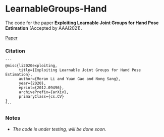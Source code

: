 # LearnableGroups-Hand

The code for the paper **Exploiting Learnable Joint Groups for Hand Pose Estimation** (Accepted by AAAI2021).

[Paper](https://arxiv.org/abs/2012.09496)

### Citation

```
​```
@misc{li2020exploiting,
      title={Exploiting Learnable Joint Groups for Hand Pose Estimation}, 
      author={Moran Li and Yuan Gao and Nong Sang},
      year={2020},
      eprint={2012.09496},
      archivePrefix={arXiv},
      primaryClass={cs.CV}
}
​```
```

### Notes

- *The code is under testing, will be done soon.*

  
